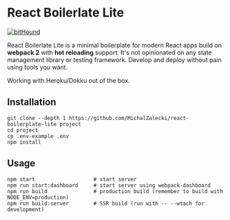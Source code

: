 # React Boilerlate Lite

[![bitHound](https://img.shields.io/bithound/dependencies/github/rexxars/sse-channel.svg?style=flat-square)](https://github.com/MichalZalecki/react-boilerplate-lite/)

React Boilerlate Lite is a minimal boilerplate for modern React apps build on **webpack 2** with **hot reloading** support. It's not opinionated on any state management library or testing framework. Develop and deploy without pain using tools you want.

Working with Heroku/Dokku out of the box.

## Installation

```
git clone --depth 1 https://github.com/MichalZalecki/react-boilerplate-lite project
cd project
cp .env-example .env
npm install
```

## Usage

```
npm start                   # start server
npm run start:dashboard     # start server using webpack-dashboard
npm run build               # production build (remember to build with NODE_ENV=production)
npm run build:server        # SSR build (run with -- --wtach for development)
```
